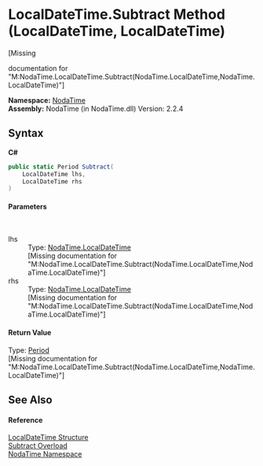 # LocalDateTime.Subtract Method (LocalDateTime, LocalDateTime)
 

\[Missing <summary> documentation for "M:NodaTime.LocalDateTime.Subtract(NodaTime.LocalDateTime,NodaTime.LocalDateTime)"\]

**Namespace:**&nbsp;<a href="N_NodaTime">NodaTime</a><br />**Assembly:**&nbsp;NodaTime (in NodaTime.dll) Version: 2.2.4

## Syntax

**C#**<br />
``` C#
public static Period Subtract(
	LocalDateTime lhs,
	LocalDateTime rhs
)
```


#### Parameters
&nbsp;<dl><dt>lhs</dt><dd>Type: <a href="T_NodaTime_LocalDateTime">NodaTime.LocalDateTime</a><br />\[Missing <param name="lhs"/> documentation for "M:NodaTime.LocalDateTime.Subtract(NodaTime.LocalDateTime,NodaTime.LocalDateTime)"\]</dd><dt>rhs</dt><dd>Type: <a href="T_NodaTime_LocalDateTime">NodaTime.LocalDateTime</a><br />\[Missing <param name="rhs"/> documentation for "M:NodaTime.LocalDateTime.Subtract(NodaTime.LocalDateTime,NodaTime.LocalDateTime)"\]</dd></dl>

#### Return Value
Type: <a href="T_NodaTime_Period">Period</a><br />\[Missing <returns> documentation for "M:NodaTime.LocalDateTime.Subtract(NodaTime.LocalDateTime,NodaTime.LocalDateTime)"\]

## See Also


#### Reference
<a href="T_NodaTime_LocalDateTime">LocalDateTime Structure</a><br /><a href="Overload_NodaTime_LocalDateTime_Subtract">Subtract Overload</a><br /><a href="N_NodaTime">NodaTime Namespace</a><br />
